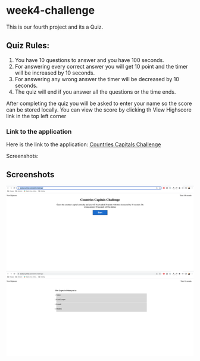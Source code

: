 # week4-challenge

This is our fourth project and its a Quiz.

<h2>Quiz Rules:</h2>
<ol>
  <li>You have 10 questions to answer and you have 100 seconds.</li>
  <li>For answering every correct answer you will get 10 point and the timer will be increased by 10 seconds.</li>
  <li>For answering any wrong answer the timer will be decreased by 10 seconds.</li>
  <li>The quiz will end if you answer all the questions or the time ends.</li>
  </ol>
  
 After completing the quiz you will be asked to enter your name so the score can be stored locally.
 You can view the score by clicking th View Highscore link in the top left corner
<h3>Link to the application</h3>
Here is the link to the application: <a href="https://awaisav.github.io/week4-challenge/" target="_blank">Countries Capitals Challenge</a>

Screenshots:
<h2>Screenshots</h2>
<img src="https://github.com/awaisav/week4-challenge/blob/main/images/Quiz1.png" >
<img src="https://github.com/awaisav/week4-challenge/blob/main/images/Quiz2.png" >
